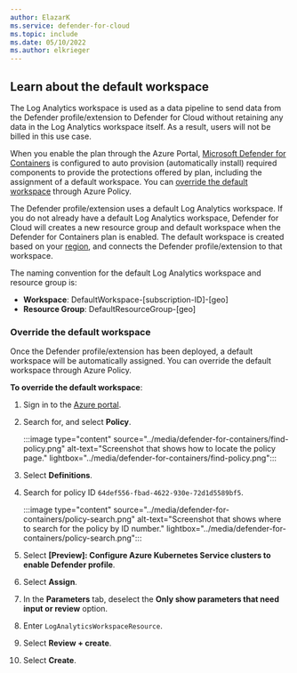 ```yaml
---
author: ElazarK
ms.service: defender-for-cloud
ms.topic: include
ms.date: 05/10/2022
ms.author: elkrieger
---
```


## Learn about the default workspace

The Log Analytics workspace is used as a data pipeline to send data from the Defender profile/extension to Defender for Cloud without retaining any data in the Log Analytics workspace itself. As a result, users will not be billed in this use case.

When you enable the plan through the Azure Portal, [Microsoft Defender for Containers](../defender-for-containers-introduction.md) is configured to auto provision (automatically install) required components to provide the protections offered by plan, including the assignment of a default workspace. You can [override the default workspace](/azure/defender-for-cloud/defender-for-containers-enable?tabs=aks-deploy-portal%2Ck8s-deploy-asc%2Ck8s-verify-asc%2Ck8s-remove-arc%2Caks-removeprofile-api&pivots=defender-for-container-aks) through Azure Policy.

The Defender profile/extension uses a default Log Analytics workspace. If you do not already have a default Log Analytics workspace, Defender for Cloud will creates a new resource group and default workspace when the Defender for Containers plan is enabled. The default workspace is created based on your [region](../faq-data-collection-agents.yml), and connects the Defender profile/extension to that workspace.

The naming convention for the default Log Analytics workspace and resource group is:
- **Workspace**: DefaultWorkspace-\[subscription-ID]-\[geo]
- **Resource Group**: DefaultResourceGroup-\[geo]

### Override the default workspace

Once the Defender profile/extension has been deployed, a default workspace will be automatically assigned. You can override the default workspace through Azure Policy.

**To override the default workspace**:

1. Sign in to the [Azure portal](https://portal.azure.com). 

1. Search for, and select **Policy**.

    :::image type="content" source="../media/defender-for-containers/find-policy.png" alt-text="Screenshot that shows how to locate the policy page." lightbox="../media/defender-for-containers/find-policy.png":::

1. Select **Definitions**.

1. Search for policy ID `64def556-fbad-4622-930e-72d1d5589bf5`.

    :::image type="content" source="../media/defender-for-containers/policy-search.png" alt-text="Screenshot that shows where to search for the policy by ID number." lightbox="../media/defender-for-containers/policy-search.png":::

1. Select **\[Preview]: Configure Azure Kubernetes Service clusters to enable Defender profile**.

1. Select **Assign**.

1. In the **Parameters** tab, deselect the **Only show parameters that need input or review** option.

1. Enter `LogAnalyticsWorkspaceResource`.

1. Select **Review + create**.

1. Select **Create**.